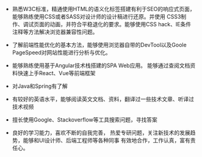 - 熟悉W3C标准，精通使用HTML的语义化标签搭建有利于SEO的响应式页面，能够熟练使用CSS或者SASS对设计师的设计稿进行还原。并使用
CSS3制作、调试页面的动画，并符合平稳退化的要求。能够使用CSS hack、IE条件注释等方法解决浏览器兼容性问题。

- 了解前端性能优化的基本方法，能够使用浏览器自带的DevTool以及Goole PageSpeed对网站性能进行分析与优化。

- 能够熟练使用基于Angular技术栈搭建的SPA Web应用。 能够通过查阅文档资料快速上手React、Vue等前端框架

- 对Java和Spring有了解

- 有较好的英语水平，能够阅读英文文档、资料，翻译过一些技术文章、听译过技术视频

- 擅长使用Google、Stackoverflow等工具搜索问题，寻找答案

- 良好的学习能力，喜欢不断的自我完善， 热爱专研问题，关注新技术的发展趋势，能够和UI设计师、后端工程师等各种同事
有效地合作，工作认真，富有责任心。
